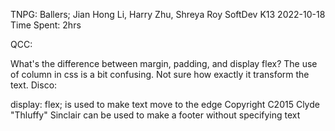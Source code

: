TNPG: Ballers; Jian Hong Li, Harry Zhu, Shreya Roy SoftDev K13 2022-10-18 Time Spent: 2hrs

QCC:

What's the difference between margin, padding, and display flex?
The use of column in css is a bit confusing. Not sure how exactly it transform the text.
Disco:

display: flex; is used to make text move to the edge
Copyright C2015 Clyde "Thluffy" Sinclair
can be used to make a footer without specifying text